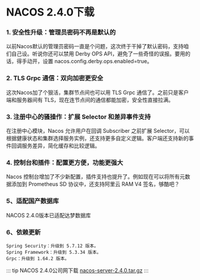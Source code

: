 # NACOS 2.4.0下载
### 1. 安全性升级：管理员密码不再是默认的
   以前Nacos默认的管理员密码一直是个问题，这次终于干掉了默认密码，支持咱们自己设。听说你还可以禁用 Derby OPS API，避免了一些奇怪的误报。要用的话，得手动开，设置 nacos.config.derby.ops.enabled=true。

### 2. TLS Grpc 通信：双向加密更安全
   这次Nacos加了个狠活，集群节点间也可以用 TLS Grpc 通信了。之前只是客户端和服务器间有 TLS，现在连节点间的通信都能加密，安全性直接拉满。

### 3. 注册中心的骚操作：扩展 Selector 和差异事件支持
   在注册中心模块，Nacos 允许用户在回调 Subscriber 之前扩展 Selector，可以根据健康状态和集群选择服务实例，还支持更多自定义逻辑。客户端还支持新的事件回调服务差异，简化缓存和比较逻辑。

### 4. 控制台和插件：配置更方便，功能更强大
   Nacos 控制台增加了不少新配置，插件支持也提升了。例如现在可以将所有元数据添加到 Prometheus SD 协议中，还支持阿里云 RAM V4 签名，够酷吧？

### 5、适配国产数据库
   NACOS 2.4.0版本已适配达梦数据库

### 6、依赖更新
    Spring Security：升级到 5.7.12 版本。
    Spring Framework：升级到 5.3.34 版本。
    Grpc：升级到 1.64.2 版本。

::: tip NACOS 2.4.0公司网下载
[nacos-server-2.4.0.tar.gz](http://192.168.3.35/prod-api/oss/api/download/EW00-240730142114-8496808324518420486769548991287419965 "NACOS 2.4.0")
:::
